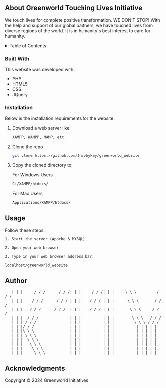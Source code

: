 <!-- ABOUT THE GREENWORLD -->
## About Greenworld Touching Lives Initiative 

We touch lives for complete positive transformation. WE DON’T STOP! With the help and support of our global partners, we have touched lives from diverse regions of the world. It is in humanity's best interest to care for humanity. 

<!-- TABLE OF CONTENTS -->
<details>
  <summary>Table of Contents</summary>
  <ol>
    <li><a href="#">About Greenworld</a></li>
    <li><a href="#">Built With</a></li>
    <li><a href="#">Installation</a></li>
    <li><a href="#">Usage</a></li>
    <li><a href="#">Author</a></li>
  </ol>
</details>


### Built With

This website was developed with:

* PHP
* HTML5
* CSS
* JQuery



### Installation

Below is the installation requirements for the website.

1. Download a web server like:
   ```sh
   XAMPP, WAMPP, MAMP, etc.
   ```

2. Clone the repo
   ```sh
   git clone https://github.com/Shobbykay/greenworld_website
   ```

3. Copy the cloned directory to:

   For Windows Users
   ```sh
   C:/XAMPP/htdocs/
   ```

   For Mac Users
   ```sh
   Applications/XAMPP/htdocs/
   ```



## Usage

Follow these steps:

    1. Start the server (Apache & MYSQL)

    2. Open your web browser

    3. Type in your web browser address bar:

```sh
localhost/greenworld_website
```



## Author

       | | |     / / /      / / /| | |     / / /| | |     \ \ \         / / /
       | | |    / / /      / / / | | |    / / / | | |      \ \ \       / / /
       | | |   / / /      / / /  | | |    / / / | | |       \ \ \     / / /
       | | |  / / /              | | |          | | |        \ \ \   / / /
       | | | / / /               | | |          | | |         \ \ \ / / /
       | | |/ / /                | | |          | | |          | | | | |   
       | | |\ \ \                | | |          | | |          | | | | |
       | | | \ \ \               | | |          | | |          | | | | |
       | | |  \ \ \              | | |          | | |          | | | | |
       | | |   \ \ \             | | |          | | |          | | | | |
       | | |    \ \ \            | | |          | | |          | | | | |
       | | |     \ \ \           | | |          | | |          | | | | |




## Acknowledgments

Copyright &copy; 2024 Greenworld Initiatives